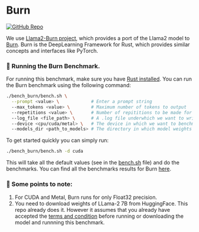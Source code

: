 # Burn

[![GitHub Repo](https://img.shields.io/badge/github-%23121011.svg?style=for-the-badge&logo=github&logoColor=white)](https://github.com/Gadersd/llama2-burn) &nbsp;

We use [Llama2-Burn project](https://github.com/Gadersd/llama2-burn), which provides a port of the Llama2 model to [Burn](https://github.com/tracel-ai/burn). Burn is the DeepLearning Framework for Rust, which provides similar concepts and interfaces like PyTorch.


### 🚀 Running the Burn Benchmark.

For running this benchmark, make sure you have [Rust installed](https://www.rust-lang.org/tools/install). You can run the Burn benchmark using the following command:

```bash
./bench_burn/bench.sh \
  --prompt <value> \            # Enter a prompt string
  --max_tokens <value> \        # Maximum number of tokens to output
  --repetitions <value> \       # Number of repititions to be made for the prompt.
  --log_file <file_path> \      # A .log file underwhich we want to write the results.
  --device <cpu/cuda/metal> \   # The device in which we want to benchmark.
  --models_dir <path_to_models> # The directory in which model weights are present
```

To get started quickly you can simply run:

```bash
./bench_burn/bench.sh -d cuda
```
This will take all the default values (see in the [bench.sh](/bench_burn/bench.sh) file) and do the benchmarks. You can find all the benchmarks results for Burn [here](/docs/llama2.md).


### 👀 Some points to note:

1. For CUDA and Metal, Burn runs for only Float32 precision.
2. You need to download weights of LLama-2 7B from HuggingFace. This repo already does it. However it assumes that you already have accepted the [terms and condition](https://huggingface.co/meta-llama/Llama-2-7b-hf) before running or downloading the model and runnning this benchmark.
